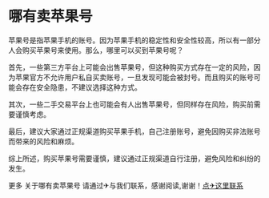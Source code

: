 # 哪有卖苹果号

苹果号是指苹果手机的账号。因为苹果手机的稳定性和安全性较高，所以有一部分人会购买苹果号来使用。那么，哪里可以买到苹果号呢？

首先，一些第三方平台上可能会出售苹果号，但这种购买方式存在一定的风险，因为苹果官方不允许用户私自买卖账号，一旦发现可能会被封号。而且购买的账号可能会存在安全隐患，不建议选择这种方式。

其次，一些二手交易平台上也可能会有人出售苹果号，但同样存在风险，购买前需要谨慎考虑。

最后，建议大家通过正规渠道购买苹果手机，自己注册账号，避免因购买非法账号而带来的风险和麻烦。

综上所述，购买苹果号需要谨慎，建议通过正规渠道自行注册，避免风险和纠纷的发生。

更多 关于哪有卖苹果号 请通过✈与我们联系，感谢阅读,谢谢！[点✈这里联系](https://lm.k02.cc)